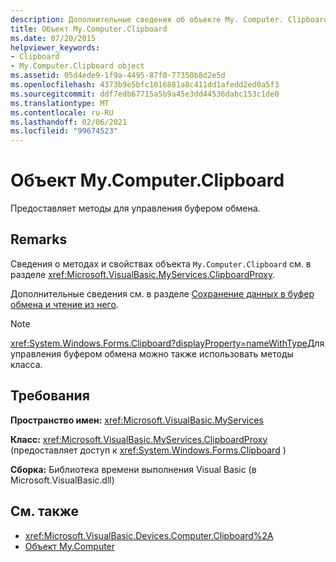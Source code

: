 ```yaml
---
description: Дополнительные сведения об объекте My. Computer. Clipboard
title: Объект My.Computer.Clipboard
ms.date: 07/20/2015
helpviewer_keywords:
- Clipboard
- My.Computer.Clipboard object
ms.assetid: 05d4ede9-1f9a-4495-87f0-77350b8d2e5d
ms.openlocfilehash: 4373b9e5bfc1016881a8c411dd1afedd2ed0a5f3
ms.sourcegitcommit: ddf7edb67715a5b9a45e3dd44536dabc153c1de0
ms.translationtype: MT
ms.contentlocale: ru-RU
ms.lasthandoff: 02/06/2021
ms.locfileid: "99674523"
---
```

# <a name="mycomputerclipboard-object"></a>Объект My.Computer.Clipboard

Предоставляет методы для управления буфером обмена.  
  
## <a name="remarks"></a>Remarks  

 Сведения о методах и свойствах объекта `My.Computer.Clipboard` см. в разделе <xref:Microsoft.VisualBasic.MyServices.ClipboardProxy>.  
  
 Дополнительные сведения см. в разделе [Сохранение данных в буфер обмена и чтение из него](../../developing-apps/programming/computer-resources/storing-data-to-and-reading-from-the-clipboard.md).  
  
> [!NOTE]
> <xref:System.Windows.Forms.Clipboard?displayProperty=nameWithType>Для управления буфером обмена можно также использовать методы класса.  
  
## <a name="requirements"></a>Требования  

 **Пространство имен:** <xref:Microsoft.VisualBasic.MyServices>  
  
 **Класс:** <xref:Microsoft.VisualBasic.MyServices.ClipboardProxy> (предоставляет доступ к <xref:System.Windows.Forms.Clipboard> )  
  
 **Сборка:** Библиотека времени выполнения Visual Basic (в Microsoft.VisualBasic.dll)  
  
## <a name="see-also"></a>См. также

- <xref:Microsoft.VisualBasic.Devices.Computer.Clipboard%2A>
- [Объект My.Computer](my-computer-object.md)

